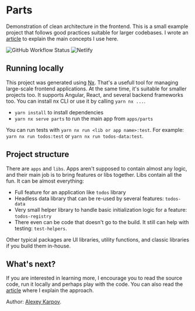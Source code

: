 # Parts

Demonstration of clean architecture in the frontend. This is a small example project that follows good practices suitable for larger codebases. I wrote an [article](https://blog.alexeykarpov.com/clean-architecture-in-frontend) to explain the main concepts I use here.

![GitHub Workflow Status](https://img.shields.io/github/workflow/status/greetclock/parts/CI?style=flat-square)
![Netlify](https://img.shields.io/netlify/72dae1a2-06a4-40dc-be5f-5aa2654f0965?style=flat-square)

## Running locally

This project was generated using [Nx](https://nx.dev). That's a usefull tool for managing large-scale frontend applications. At the same time, it's suitable for smaller projects too. It supports Angular, React, and several backend frameworks too. You can install nx CLI or use it by calling `yarn nx ...`.

- `yarn install` to install dependencies
- `yarn nx serve parts` to run the main app from `apps/parts`

You can run tests with `yarn nx run <lib or app name>:test`. For example: `yarn nx run todos:test` or `yarn nx run todos-data:test`.

## Project structure

There are `apps` and `libs`. Apps aren't supposed to contain almost any logic, and their main job is to bring features or libs together. Libs contain all the fun. It can be almost everything:

- Full feature for an application like `todos` library
- Headless data library that can be re-used by several features: `todos-data`
- Very small helper library to handle basic initialization logic for a feature: `todos-registry`
- There even can be code that doesn't go to the build. It still can help with testing: `test-helpers`.

Other typical packages are UI libraries, utility functions, and classic libraries if you build them in-house.

## What's next?

If you are interested in learning more, I encourage you to read the source code, run it locally and perhaps play with the code. You can also read the [article](https://blog.alexeykarpov.com/clean-architecture-in-frontend) where I explain the approach.

Author: [Alexey Karpov](https://alexeykarpov.com).
